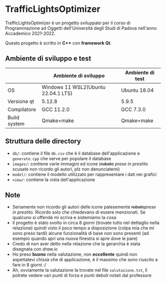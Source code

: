 # TrafficLightsOptimizer
TrafficLightsOptimizer è un progetto sviluppato per il corso di Programmazione ad Oggetti dell'Università degli Studi di Padova nell'anno Accademico 2021-2022.

Questo progetto è scritto in **C++** con **framework Qt**.

## Ambiente di sviluppo e test
||**Ambiente di sviluppo**|**Ambiente di test**|
|---|---|---|
|OS|Windows 11 WSL2(Ubuntu 22.04.1 LTS)|Ubuntu 18.04|
|Versione qt|5.12.8|5.9.5|
|Compilatore|GCC 11.2.0|GCC 7.3.0|
|Build system|Qmake+make|Qmake+make|

## Struttura delle directory
- `db/`: contiene il file `db.csv` che è il database dell'applicazione e `generate.cpp` che serve per popolare il database
- `images/`: contiene varie immagini ed icone (~~rubate~~ *prese in prestito* scusate non ricordo gli autori, plz non denunciatemi)
- `model/`: contiene il modello utilizzato per rappresentare i dati nei grafici
- `view/`: contiene la vista dell'applicazione

## Note
- Seriamente non ricordo gli autori delle icone palesemente ~~rubate~~*prese in prestito*. Ricordo solo che chiedevano di essere menzionati. Se qualcuno si offende mi scriva e sistemiamo la cosa
- Il progetto è stato svolto in circa 8 giorni (trovate tutto nel dettaglio nella relazione) quindi visto il poco tempo a disposizione (colpa mia che mi sono preso tardi) alcune funzionalità di base non sono presenti (ad esempio quando apri una nuova finestra si apre dove le pare)
- Credo di non aver detto nella relazione che la gerarchia è stata disegnata con *draw.io*
- Ho preso **buono** nella valutazione, non **eccellente** quindi non aspettatevi chissà che di applicazione, è il massimo che sono riuscito a fare in 8 giorni :/
- Ah, ovviamente la valutazione la trovate nel file `valutazione.txt`, lì potrete vedere vari punti di forza e punti deboli notati dal professore
